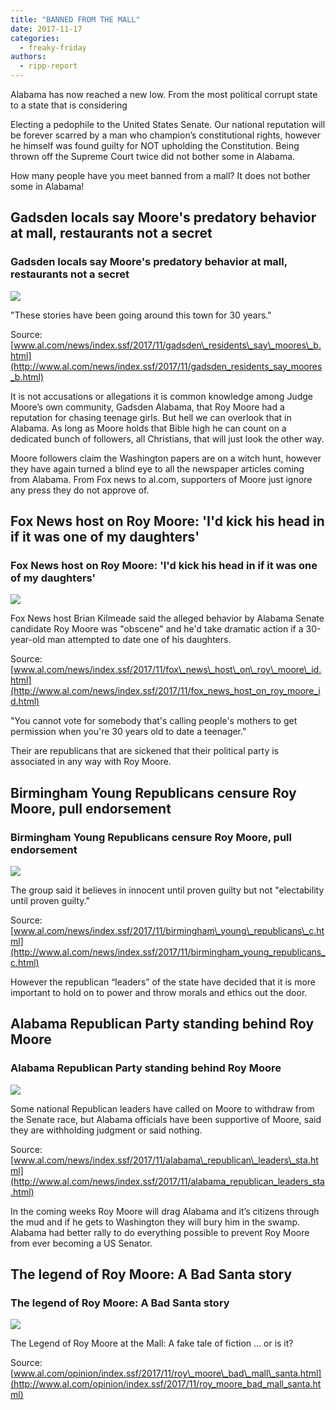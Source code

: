 ```yaml
---
title: "BANNED FROM THE MALL"
date: 2017-11-17
categories: 
  - freaky-friday
authors: 
  - ripp-report
---
```


Alabama has now reached a new low. From the most political corrupt state to a state that is considering

Electing a pedophile to the United States Senate. Our national reputation will be forever scarred by a man who champion’s constitutional rights, however he himself was found guilty for NOT upholding the Constitution. Being thrown off the Supreme Court twice did not bother some in Alabama.

How many people have you meet banned from a mall? It does not bother some in Alabama!

## Gadsden locals say Moore's predatory behavior at mall, restaurants not a secret

### Gadsden locals say Moore's predatory behavior at mall, restaurants not a secret

![](https://cdn.rippreport.com/wp-content/uploads/2017/11/23764956-standard.jpg)

"These stories have been going around this town for 30 years."

Source: [www.al.com/news/index.ssf/2017/11/gadsden\_residents\_say\_moores\_b.html](http://www.al.com/news/index.ssf/2017/11/gadsden_residents_say_moores_b.html)

It is not accusations or allegations it is common knowledge among Judge Moore’s own community, Gadsden Alabama, that Roy Moore had a reputation for chasing teenage girls. But hell we can overlook that in Alabama. As long as Moore holds that Bible high he can count on a dedicated bunch of followers, all Christians, that will just look the other way.

Moore followers claim the Washington papers are on a witch hunt, however they have again turned a blind eye to all the newspaper articles coming from Alabama. From Fox news to al.com, supporters of Moore just ignore any press they do not approve of.

## Fox News host on Roy Moore: 'I'd kick his head in if it was one of my daughters'

### Fox News host on Roy Moore: 'I'd kick his head in if it was one of my daughters'

![](https://cdn.rippreport.com/wp-content/uploads/2017/11/brian-kilmeadejpg-f742b9841fce9b7c.jpg)

Fox News host Brian Kilmeade said the alleged behavior by Alabama Senate candidate Roy Moore was "obscene" and he'd take dramatic action if a 30-year-old man attempted to date one of his daughters.

Source: [www.al.com/news/index.ssf/2017/11/fox\_news\_host\_on\_roy\_moore\_id.html](http://www.al.com/news/index.ssf/2017/11/fox_news_host_on_roy_moore_id.html)

"You cannot vote for somebody that's calling people's mothers to get permission when you're 30 years old to date a teenager."

Their are republicans that are sickened that their political party is associated in any way with Roy Moore.

## Birmingham Young Republicans censure Roy Moore, pull endorsement

### Birmingham Young Republicans censure Roy Moore, pull endorsement

![](https://cdn.rippreport.com/wp-content/uploads/2017/11/23776160-standard.jpg)

The group said it believes in innocent until proven guilty but not "electability until proven guilty."

Source: [www.al.com/news/index.ssf/2017/11/birmingham\_young\_republicans\_c.html](http://www.al.com/news/index.ssf/2017/11/birmingham_young_republicans_c.html)

However the republican “leaders” of the state have decided that it is more important to hold on to power and throw morals and ethics out the door.

## Alabama Republican Party standing behind Roy Moore

### Alabama Republican Party standing behind Roy Moore

![](https://cdn.rippreport.com/wp-content/uploads/2017/11/23492395-standard.jpg)

Some national Republican leaders have called on Moore to withdraw from the Senate race, but Alabama officials have been supportive of Moore, said they are withholding judgment or said nothing.

Source: [www.al.com/news/index.ssf/2017/11/alabama\_republican\_leaders\_sta.html](http://www.al.com/news/index.ssf/2017/11/alabama_republican_leaders_sta.html)

In the coming weeks Roy Moore will drag Alabama and it’s citizens through the mud and if he gets to Washington they will bury him in the swamp. Alabama had better rally to do everything possible to prevent Roy Moore from ever becoming a US Senator.

## The legend of Roy Moore: A Bad Santa story

### The legend of Roy Moore: A Bad Santa story

![](https://cdn.rippreport.com/wp-content/uploads/2017/11/23769362-standard.jpg)

The Legend of Roy Moore at the Mall: A fake tale of fiction ... or is it?

Source: [www.al.com/opinion/index.ssf/2017/11/roy\_moore\_bad\_mall\_santa.html](http://www.al.com/opinion/index.ssf/2017/11/roy_moore_bad_mall_santa.html)

